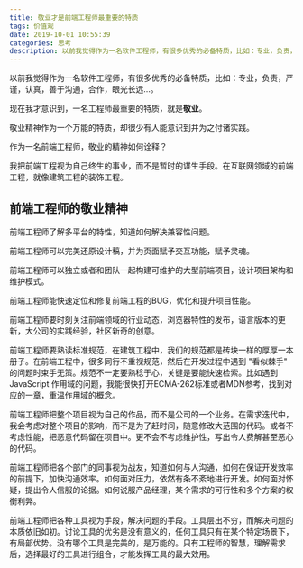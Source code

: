 ```yaml
---
title: 敬业才是前端工程师最重要的特质
tags: 价值观
date: 2019-10-01 10:55:39
categories: 思考
description: 以前我觉得作为一名软件工程师，有很多优秀的必备特质，比如：专业，负责，严谨，认真，善于沟通，合作，眼光长远...。现在我才意识到，一名工程师最重要的特质，就是敬业。 
---
```


以前我觉得作为一名软件工程师，有很多优秀的必备特质，比如：专业，负责，严谨，认真，善于沟通，合作，眼光长远...。

现在我才意识到，一名工程师最重要的特质，就是**敬业**。

敬业精神作为一个万能的特质，却很少有人能意识到并为之付诸实践。

作为一名前端工程师，敬业的精神如何诠释？

我把前端工程视为自己终生的事业，而不是暂时的谋生手段。在互联网领域的前端工程，就像建筑工程的装饰工程。

## 前端工程师的敬业精神

前端工程师了解多平台的特性，知道如何解决兼容性问题。

前端工程师可以完美还原设计稿，并为页面赋予交互功能，赋予灵魂。

前端工程师可以独立或者和团队一起构建可维护的大型前端项目，设计项目架构和维护模式。

前端工程师能快速定位和修复前端工程的BUG，优化和提升项目性能。

前端工程师要时刻关注前端领域的行业动态，浏览器特性的发布，语言版本的更新，大公司的实践经验，社区新奇的创意。

前端工程师要熟读标准规范，在建筑工程中，我们的规范都是砖块一样的厚厚一本册子。在前端工程中，很多同行不重视规范，然后在开发过程中遇到 "看似棘手" 的问题时束手无策。规范不一定要熟稔于心，关键是要能快速检索。比如遇到 JavaScript 作用域的问题，我能很快打开ECMA-262标准或者MDN参考，找到对应的一章，重温作用域的概念。

前端工程师把整个项目视为自己的作品，而不是公司的一个业务。在需求迭代中，我会考虑对整个项目的影响，而不是为了赶时间，随意修改大范围的代码。或者不考虑性能，把恶意代码留在项目中。更不会不考虑维护性，写出令人费解甚至恶心的代码。

前端工程师把各个部门的同事视为战友，知道如何与人沟通，如何在保证开发效率的前提下，加快沟通效率。如何面对压力，依然有条不紊地进行开发。如何面对怀疑，提出令人信服的论据。如何说服产品经理，某个需求的可行性和多个方案的权衡利弊。

前端工程师把各种工具视为手段，解决问题的手段。工具层出不穷，而解决问题的本质依旧如初。讨论工具的优劣是没有意义的，任何工具只有在某个特定场景下，有局部优势。没有哪个工具是完美的，是万能的。只有工程师的智慧，理解需求后，选择最好的工具进行组合，才能发挥工具的最大效用。
